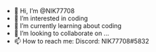 - 👋 Hi, I’m @NIK77708
- 👀 I’m interested in coding
- 🌱 I’m currently learning about coding
- 💞️ I’m looking to collaborate on ...
- 📫 How to reach me: Discord: NIK77708#5832

<!---
NIK77708/NIK77708 is a ✨ special ✨ repository because its `README.md` (this file) appears on your GitHub profile.
You can click the Preview link to take a look at your changes.
--->
